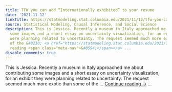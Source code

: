 ```yaml
---
title: TFW you can add “Internationally exhibited” to your resume
date: '2021-11-12'
linkTitle: https://statmodeling.stat.columbia.edu/2021/11/12/tfw-you-can-add-internationally-exhibited-to-your-resume/
source: Statistical Modeling, Causal Inference, and Social Science
description: This is Jessica. Recently a museum in Italy approached me about contributing
  some images and a short essay on uncertainty visualization, for an exhibit they
  were planning related to uncertainty. The request seemed much more exotic than some
  of the &#8230; <a href="https://statmodeling.stat.columbia.edu/2021/11/12/tfw-you-can-add-internationally-exhibited-to-your-resume/">Continue
  reading <span class="meta-nav">&#8594;</span></a> ...
disable_comments: true
---
```

This is Jessica. Recently a museum in Italy approached me about contributing some images and a short essay on uncertainty visualization, for an exhibit they were planning related to uncertainty. The request seemed much more exotic than some of the &#8230; <a href="https://statmodeling.stat.columbia.edu/2021/11/12/tfw-you-can-add-internationally-exhibited-to-your-resume/">Continue reading <span class="meta-nav">&#8594;</span></a> ...
